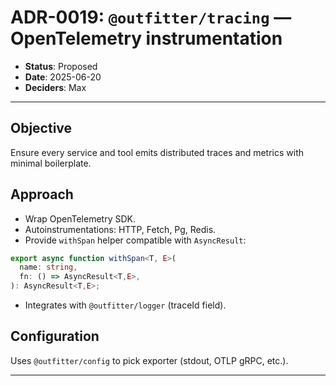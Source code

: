 # ADR-0019: `@outfitter/tracing` — OpenTelemetry instrumentation

- **Status**: Proposed
- **Date**: 2025-06-20
- **Deciders**: Max

---

## Objective

Ensure every service and tool emits distributed traces and metrics with minimal boilerplate.

## Approach

* Wrap OpenTelemetry SDK.
* Autoinstrumentations: HTTP, Fetch, Pg, Redis.
* Provide `withSpan` helper compatible with `AsyncResult`:

```ts
export async function withSpan<T, E>(
  name: string,
  fn: () => AsyncResult<T,E>,
): AsyncResult<T,E>;
```

* Integrates with `@outfitter/logger` (traceId field).

## Configuration

Uses `@outfitter/config` to pick exporter (stdout, OTLP gRPC, etc.).

---
